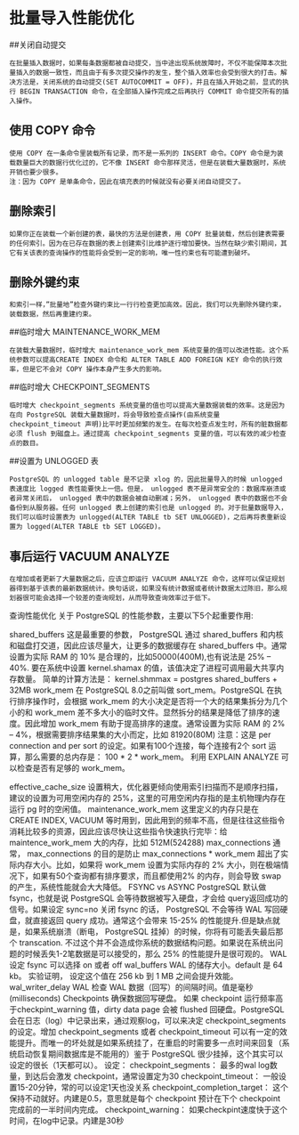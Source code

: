 # 批量导入性能优化

##关闭自动提交
```
在批量插入数据时，如果每条数据都被自动提交，当中途出现系统故障时，不仅不能保障本次批量插入的数据一致性，而且由于有多次提交操作的发生，整个插入效率也会受到很大的打击。解决方法是，关闭系统的自动提交(SET AUTOCOMMIT = OFF)，并且在插入开始之前，显式的执行 BEGIN TRANSACTION 命令，在全部插入操作完成之后再执行 COMMIT 命令提交所有的插入操作。
```

## 使用 COPY 命令
```
使用 COPY 在一条命令里装载所有记录，而不是一系列的 INSERT 命令。COPY 命令是为装载数量巨大的数据行优化过的，它不像 INSERT 命令那样灵活，但是在装载大量数据时，系统开销也要少很多。
注：因为 COPY 是单条命令，因此在填充表的时候就没有必要关闭自动提交了。
```
## 删除索引
```
如果你正在装载一个新创建的表，最快的方法是创建表，用 COPY 批量装载，然后创建表需要的任何索引。因为在已存在数据的表上创建索引比维护逐行增加要快。当然在缺少索引期间，其它有关该表的查询操作的性能将会受到一定的影响，唯一性约束也有可能遭到破坏。
```

## 删除外键约束
```
和索引一样，”批量地”检查外键约束比一行行检查更加高效。因此，我们可以先删除外键约束，装载数据，然后再重建约束。
```

##临时增大 MAINTENANCE_WORK_MEM
```
在装载大量数据时，临时增大 maintenance_work_mem 系统变量的值可以改进性能。这个系统参数可以提高CREATE INDEX 命令和 ALTER TABLE ADD FOREIGN KEY 命令的执行效率，但是它不会对 COPY 操作本身产生多大的影响。
```

##临时增大 CHECKPOINT_SEGMENTS
```
临时增大 checkpoint_segments 系统变量的值也可以提高大量数据装载的效率。这是因为在向 PostgreSQL 装载大量数据时，将会导致检查点操作(由系统变量 checkpoint_timeout 声明)比平时更加频繁的发生。在每次检查点发生时，所有的脏数据都必须 flush 到磁盘上。通过提高 checkpoint_segments 变量的值，可以有效的减少检查点的数目。
```

##设置为 UNLOGGED 表
```
PostgreSQL 的 unlogged table 是不记录 xlog 的，因此批量导入的时候 unlogged 表速度比 logged 表性能要快上一倍。但是， unlogged 表不是异常安全的：数据库崩溃或者异常关闭后， unlogged 表中的数据会被自动删减；另外， unlogged 表中的数据也不会备份到从服务器。任何 unlogged 表上创建的索引也是 unlogged 的。对于批量数据导入，我们可以临时设置表为 unlogged(ALTER TABLE tb SET UNLOGGED)，之后再将表重新设置为 logged(ALTER TABLE tb SET LOGGED)。
```

## 事后运行 VACUUM ANALYZE
```
在增加或者更新了大量数据之后，应该立即运行 VACUUM ANALYZE 命令，这样可以保证规划器得到基于该表的最新数据统计。换句话说，如果没有统计数据或者统计数据太过陈旧，那么规划器很可能会选择一个较差的查询规划，从而导致查询效率过于低下。
```

查询性能优化
关于 PostgreSQL 的性能参数，主要以下5个起重要作用:

shared_buffers
这是最重要的参数， PostgreSQL 通过 shared_buffers 和内核和磁盘打交道，因此应该尽量大，让更多的数据缓存在 shared_buffers 中。通常设置为实际 RAM 的 10% 是合理的，比如50000(400M),也有说法是 25% – 40%.
要在系统中设置 kernel.shamax 的值，该值决定了进程可调用最大共享内存数量。
简单的计算方法是： kernel.shmmax = postgres shared_buffers + 32MB
work_mem
在 PostgreSQL 8.0之前叫做 sort_mem。PostgreSQL 在执行排序操作时，会根据 work_mem 的大小决定是否将一个大的结果集拆分为几个小的和 work_mem 差不多大小的临时文件。显然拆分的结果是降低了排序的速度。因此增加 work_mem 有助于提高排序的速度。通常设置为实际 RAM 的 2% – 4%，根据需要排序结果集的大小而定，比如 81920(80M)
注意：这是 per connection and per sort 的设定。如果有100个连接，每个连接有2个 sort 运算，那么需要的总内存是： 100 * 2 * work_mem。
利用 EXPLAIN ANALYZE 可以检查是否有足够的 work_mem。

effective_cache_size
设置稍大，优化器更倾向使用索引扫描而不是顺序扫描，建议的设置为可用空闲内存的 25%，这里的可用空闲内存指的是主机物理内存在运行 pg 时的空闲值。
maintenance_work_mem
这里定义的内存只是在 CREATE INDEX, VACUUM 等时用到，因此用到的频率不高，但是往往这些指令消耗比较多的资源，因此应该尽快让这些指令快速执行完毕：给 maintence_work_mem 大的内存，比如 512M(524288)
max_connections
通常， max_connections 的目的是防止 max_connections * work_mem 超出了实际内存大小。比如，如果将 work_mem 设置为实际内存的 2% 大小，则在极端情况下，如果有50个查询都有排序要求，而且都使用2% 的内存，则会导致 swap 的产生，系统性能就会大大降低。
FSYNC vs ASYNC
PostgreSQL 默认做 fsync，也就是说 PostgreSQL 会等待数据被写入硬盘，才会给 query返回成功的信号。如果设定 sync=no 关闭 fsync 的话， PostgreSQL 不会等待 WAL 写回硬盘，就直接返回 query 成功。通常这个会带来 15-25% 的性能提升.但是缺点就是，如果系统崩溃（断电， PostgreSQL 挂掉）的时候，你将有可能丢失最后那个 transcation. 不过这个并不会造成你系统的数据结构问题。如果说在系统出问题的时候丢失1-2笔数据是可以接受的，那么 25% 的性能提升是很可观的。
WAL设定
fsync 可以选择 on 或者 off
wal_buffers
WAL 的储存大小。default 是 64 kb。 实验证明， 设定这个值在 256 kb 到 1 MB 之间会提升效能。
wal_writer_delay
WAL 检查 WAL 数据（回写）的间隔时间。值是毫秒(milliseconds)
Checkpoints
确保数据回写硬盘。
如果 checkpoint 运行频率高于checkpint_warning 值，dirty data page 会被 flushed 回硬盘。PostgreSQL 会在日志（log）中记录出来，通过观察log，可以来决定 checkpoint_segments 的设定。增加
checkpoint_segments 或者 checkpoint_timeout 可以有一定的效能提升。而唯一的坏处就是如果系统挂了，在重启的时需要多一点时间来回复（系统启动恢复期间数据库是不能用的）鉴于 PostgreSQL 很少挂掉，这个其实可以设定的很长（1天都可以）。
设定：
checkpoint_segments： 最多的wal log数量，到达后会激发 checkpoint，通常设置定为30
checkpoint_timeout： 一般设置15-20分钟，常的可以设定1天也没关系
checkpoint_completion_target： 这个保持不动就好。内建是0.5，意思就是每个 checkpoint 预计在下个 checkpoint 完成前的一半时间内完成。
checkpoint_warning： 如果checkpint速度快于这个时间，在log中记录。内建是30秒
